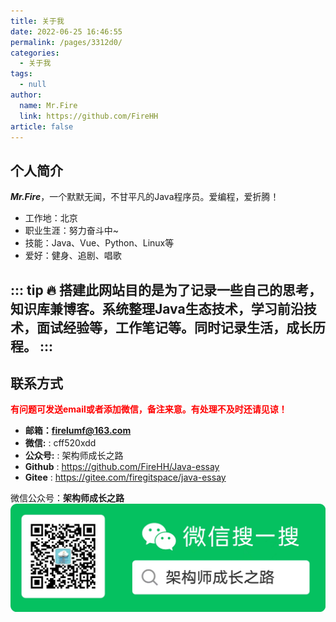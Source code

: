 ```yaml
---
title: 关于我
date: 2022-06-25 16:46:55
permalink: /pages/3312d0/
categories: 
  - 关于我
tags: 
  - null
author: 
  name: Mr.Fire
  link: https://github.com/FireHH
article: false
---
```


## 个人简介
***Mr.Fire***，一个默默无闻，不甘平凡的Java程序员。爱编程，爱折腾！
- 工作地：北京
- 职业生涯：努力奋斗中~
- 技能：Java、Vue、Python、Linux等
- 爱好：健身、追剧、唱歌

::: tip 
:fire: 搭建此网站目的是为了记录一些自己的思考，知识库兼博客。系统整理Java生态技术，学习前沿技术，面试经验等，工作笔记等。同时记录生活，成长历程。
:::
---

## 联系方式
<font color=red>**有问题可发送email或者添加微信，备注来意。有处理不及时还请见谅！**</font>
- **邮箱：firelumf@163.com**
- **微信:** : cff520xdd
- **公众号:** : 架构师成长之路
- **Github** : <https://github.com/FireHH/Java-essay>
- **Gitee** : <https://gitee.com/firegitspace/java-essay>

微信公众号：**架构师成长之路**
![微信公众号](../.vuepress/public/img/wechatpub.jpg)

